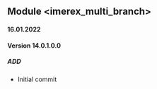 ## Module <imerex_multi_branch>

#### 16.01.2022
#### Version 14.0.1.0.0
##### ADD
- Initial commit


